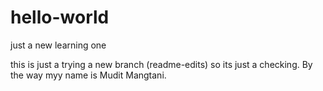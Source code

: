 # hello-world
just a new learning one

this is just a trying a new branch (readme-edits) so its just a checking. By the way myy name is Mudit Mangtani.
